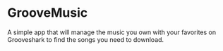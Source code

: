 GrooveMusic
===========

A simple app that will manage the music you own with your favorites on Grooveshark to find the songs you need to download.
